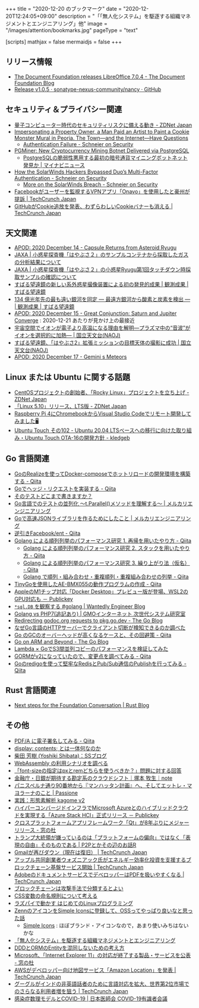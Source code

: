 +++
title = "2020-12-20 のブックマーク"
date =  "2020-12-20T12:24:05+09:00"
description = "「「無人化システム」を駆逐する組織マネジメントとエンジニアリング」他"
image = "/images/attention/bookmarks.jpg"
pageType = "text"

[scripts]
  mathjax = false
  mermaidjs = false
+++

## リリース情報

- [The Document Foundation releases LibreOffice 7.0.4 - The Document Foundation Blog](https://blog.documentfoundation.org/blog/2020/12/17/libreoffice-704/)
- [Release v1.0.5 · sonatype-nexus-community/nancy · GitHub](https://github.com/sonatype-nexus-community/nancy/releases/tag/v1.0.5)

## セキュリティ＆プライバシー関連

- [量子コンピューター時代のセキュリティリスクに備える動き - ZDNet Japan](https://japan.zdnet.com/article/35162285/)
- [Impersonating a Property Owner, a Man Paid an Artist to Paint a Cookie Monster Mural in Peoria. The Town—and the Internet—Have Questions](https://news.artnet.com/art-world/soviet-style-cookie-monster-mural-1929712)
    - [Authentication Failure - Schneier on Security](https://www.schneier.com/blog/archives/2020/12/authentication-failure.html)
- [PGMiner: New Cryptocurrency Mining Botnet Delivered via PostgreSQL](https://unit42.paloaltonetworks.com/pgminer-postgresql-cryptocurrency-mining-botnet/)
    - [PostgreSQLの脆弱性悪用する最初の暗号通貨マイニングボットネット発見か | マイナビニュース](https://news.mynavi.jp/article/20201216-1593675/)
- [How the SolarWinds Hackers Bypassed Duo’s Multi-Factor Authentication - Schneier on Security](https://www.schneier.com/blog/archives/2020/12/how-the-solarwinds-hackers-bypassed-duo-multi-factor-authentication.html)
    - [More on the SolarWinds Breach - Schneier on Security](https://www.schneier.com/blog/archives/2020/12/more-on-the-solarwinds-breach.html)
- [Facebookがユーザーを監視するVPNアプリ「Onavo」を使用したと豪州が提訴  |  TechCrunch Japan](https://jp.techcrunch.com/2020/12/17/2020-12-16-australia-sues-facebook-over-its-use-of-onavo-to-snoop/)
- [GitHubがCookie追放を発表、わずらわしいCookieバナーも消える  |  TechCrunch Japan](https://jp.techcrunch.com/2020/12/18/2020-12-17-github-says-goodbye-to-cookie-banners/)

## 天文関連

- [APOD: 2020 December 14 - Capsule Returns from Asteroid Ryugu](https://apod.nasa.gov/apod/ap201214.html)
- [JAXA | 小惑星探査機「はやぶさ２」のサンプルコンテナから採取したガスの分析結果について](https://www.jaxa.jp/press/2020/12/20201215-2_j.html)
- [JAXA | 小惑星探査機「はやぶさ２」の小惑星Ryugu第1回タッチダウン時採取サンプルの確認について](https://www.jaxa.jp/press/2020/12/20201215-3_j.html)
- [すばる望遠鏡の新しい系外惑星撮像装置による初の発見的成果 | 観測成果 | すばる望遠鏡](https://subarutelescope.org/jp/results/2020/12/10/2917.html)
- [134 億光年先の最も遠い銀河を同定 ― 最遠方銀河から酸素と炭素を検出 ― | 観測成果 | すばる望遠鏡](https://subarutelescope.org/jp/results/2020/12/14/2919.html)
- [APOD: 2020 December 15 - Great Conjunction: Saturn and Jupiter Converge](https://apod.nasa.gov/apod/ap201215.html) : 2020-12-21 あたりが見かけ上の最接近
- [宇宙空間でイオンが電子より高温になる理由を解明―プラズマ中の“音波”がイオンを選択的に加熱― | 国立天文台(NAOJ)](https://www.nao.ac.jp/news/science/2020/20201215-cfca.html)
- [すばる望遠鏡、「はやぶさ2」拡張ミッションの目標天体の撮影に成功 | 国立天文台(NAOJ)](https://www.nao.ac.jp/news/topics/2020/20201218-subaru.html)
- [APOD: 2020 December 17 - Gemini s Meteors](https://apod.nasa.gov/apod/ap201217.html)

## Linux または Ubuntu に関する話題

- [CentOSプロジェクトの創始者、「Rocky Linux」プロジェクトを立ち上げ - ZDNet Japan](https://japan.zdnet.com/article/35163796/)
- [「Linux 5.10」リリース、LTS版 - ZDNet Japan](https://japan.zdnet.com/article/35163858/)
- [Raspberry Pi 4にChromebookからVisual Studio Codeでリモート開発してみました🖥](https://zenn.dev/kurofuku98/articles/0672d21b64f59d)
- [Ubuntu Touch その102 - Ubuntu 20.04 LTSベースへの移行に向けた取り組み・Ubuntu Touch OTA-16の開発方針 - kledgeb](https://kledgeb.blogspot.com/2020/12/ubuntu-touch-102-ubuntu-2004-ltsubuntu.html)

## Go 言語関連

- [GoのRealizeを使ってDocker-composeでホットリロードの開発環境を構築する - Qiita](https://qiita.com/rin1208/items/64a6bc469d19ad0ec981)
- [Goでヘッジ・リクエストを実装する - Qiita](https://qiita.com/tfutada/items/750740d7d5977b1d72b8)
- [そのテストどこまで書きますか？](https://zenn.dev/flying_hato_bus/articles/6f60dee3930475)
- [Go言語でのテストの並列化 〜t.Parallel()メソッドを理解する〜 | メルカリエンジニアリング](https://engineering.mercari.com/blog/entry/how_to_use_t_parallel/)
- [Goで高速JSONライブラリを作るためにしたこと | メルカリエンジニアリング](https://engineering.mercari.com/blog/entry/1599563768-081104c850/)
- [逆引きFacebook/ent - Qiita](https://qiita.com/tomtwinkle/items/9ba3601e913981b0ac2f)
- [Golang による順列列挙のパフォーマンス研究 1. 再帰を用いたやり方 - Qiita](https://qiita.com/ikngtty/items/a494ff83f12646dee88f)
    - [Golang による順列列挙のパフォーマンス研究 2. スタックを用いたやり方 - Qiita](https://qiita.com/ikngtty/items/66c95a4e8517b4a9d8bb)
    - [Golang による順列列挙のパフォーマンス研究 3. 繰り上がり法（仮名） - Qiita](https://qiita.com/ikngtty/items/af7e222a78babe87b87e)
    - [Golang で順列・組み合わせ・重複順列・重複組み合わせの列挙 - Qiita](https://qiita.com/ikngtty/items/bbb864612d798e8292f8)
- [TinyGoを使用したAE-BMX055の動作プログラムの作成 - Qiita](https://qiita.com/Keisuke-Hongyo/items/f3779e9ddeec6641a44f)
- [AppleのM1チップ対応「Docker Desktop」プレビュー版が登場、WSL2のGPU対応も － Publickey](https://www.publickey1.jp/blog/20/applem1docker_desktopwsl2gpu.html)
- [`*sql.DB` を観察する #golang | Wantedly Engineer Blog](https://www.wantedly.com/companies/wantedly/post_articles/197571)
- [Golang vs PHP7(追記あり) | GMOインターネット 次世代システム研究室](https://recruit.gmo.jp/engineer/jisedai/engineer/jisedai/blog/golang-vs-php7/)
- [Redirecting godoc.org requests to pkg.go.dev - The Go Blog](https://blog.golang.org/godoc.org-redirect)
- [なぜGo言語のHTTPサーバーでクライアント切断が検知できるのか調べた](https://zenn.dev/najeira/articles/2020-12-17-zenn-chiesh7noijeequii7ae)
- [Go のGCのオーバーヘッドが高くなるケースと、その回避策 - Qiita](https://qiita.com/imoty/items/c1017099e63cd4630946)
- [Go on ARM and Beyond - The Go Blog](https://blog.golang.org/ports)
- [Lambda × GoでS3間並列コピーのパフォーマンスを検証してみた](https://zenn.dev/teriyakisan/articles/fdd3738a99b604)
- [GORMがv2になっていたので、変更点を調べてみる - Qiita](https://qiita.com/earl2/items/e2ae573128d077cf088e)
- [Goのredigoを使って堅牢なRedisとPub/Sub通信のPublishを行ってみる - Qiita](https://qiita.com/sola-msr/items/752988de1b6b9bd4d5a5)

## Rust 言語関連

- [Next steps for the Foundation Conversation | Rust Blog](https://blog.rust-lang.org/2020/12/14/Next-steps-for-the-foundation-conversation.html)

## その他

- [PDF/A に電子署名してみる - Qiita](https://qiita.com/trueroad/items/db29302229707b6114bc)
- [display: contents; とは一体何なのか](https://zenn.dev/skmtko/articles/3570173649f8da)
- [柴田 芳樹 (Yoshiki Shibata)：SSブログ](https://yshibata.blog.ss-blog.jp/)
- [WebAssembly の利用シナリオを調べる](https://zenn.dev/takewell/articles/11b80090137dcc)
- [「font-sizeの指定はpxとremどちらを使うべきか？」問題に対する回答](https://zenn.dev/tak_dcxi/articles/26280e7607bcd2)
- [金融庁・日銀が期待する勘定系のクラウドシフト｜塚本 牧生｜note](https://note.com/tsukamoto/n/ndb99bc82747a)
- [パニスペルナ通り90番地から『マンハッタン計画』へ、そしてエットレ・マヨラーナのこと | Passione](https://passione-roma.com/%E3%83%AD%E3%83%BC%E3%83%9E%E3%80%81%E3%83%91%E3%83%8B%E3%82%B9%E3%83%9A%E3%83%AB%E3%83%8A%E9%80%9A%E3%82%8A90%E7%95%AA%E5%9C%B0%E3%81%8B%E3%82%89%E3%80%8E%E3%83%9E%E3%83%B3%E3%83%8F%E3%83%83%E3%82%BF/)
- [実践：形態素解析 kagome v2](https://zenn.dev/ikawaha/books/kagome-v2-japanese-tokenizer)
- [ハイパーコンバージドインフラでMicrosoft Azureとのハイブリッドクラウドを実現する「Azure Stack HCI」正式リリース － Publickey](https://www.publickey1.jp/blog/20/microsoft_azureazure_stack_hci.html)
- [クロスプラットフォームアプリフレームワーク「Qt」が8年ぶりにメジャーリリース - 窓の杜](https://forest.watch.impress.co.jp/docs/news/1295044.html)
- [トランプ大統領が嫌っているのは「プラットフォームの偏向」ではなく「表現の自由」そのものである | P2Pとかその辺のお話R](https://p2ptk.org/freedom-of-speech/3224)
- [Gmailが再びダウン（現在は復旧）  |  TechCrunch Japan](https://jp.techcrunch.com/2020/12/16/2020-12-15-gmail-is-a-little-broken-right-now-one-day-after-a-massive-outage-errors/)
- [アップル共同創業者ウォズニアック氏がエネルギー効率化投資を支援するブロックチェーン基盤サービス開始  |  TechCrunch Japan](https://jp.techcrunch.com/2020/12/15/steve-wozniak-efforce/)
- [AdobeのドキュメントサービスでデベロッパーはPDFを扱いやすくなる  |  TechCrunch Japan](https://jp.techcrunch.com/2020/12/16/2020-12-15-adobes-document-services-make-pdfs-easier-to-work-with-for-developers/)
- [ブロックチェーンは攻撃手法で分類するとよい](https://zenn.dev/kumagi/articles/7085fd11bbacf5)
- [CSS変数の命名規則について考える](https://zenn.dev/catnose99/articles/ee6787afe2182c)
- [ラズパイで動かす はじめてのLinuxプログラミング](https://zenn.dev/mickey_happy/books/5d2095adb6244176596b)
- [ZennのアイコンをSimple Iconsに登録して、OSSってやっぱり良いなと思った話](https://zenn.dev/nekocodex/articles/ab915845d300c6)
    - [Simple Icons](https://simpleicons.org/) : ほぼブランド・アイコンなので，あまり使いみちはないかな
- [「無人化システム」を駆逐する組織マネジメントとエンジニアリング](https://zenn.dev/tmknom/articles/93f227ad5e55aa)
- [DDDとORMのEntityを混同しないための考え方](https://zenn.dev/seihmd/articles/0283137fcfb6a2a925d1)
- [Microsoft、「Internet Explorer 11」の対応が終了する製品・サービスを公表 - 窓の杜](https://forest.watch.impress.co.jp/docs/news/1295843.html)
- [AWSがデベロッパー向け地図サービス「Amazon Location」を発表  |  TechCrunch Japan](https://jp.techcrunch.com/2020/12/17/2020-12-16-aws-launches-amazon-location-a-new-mapping-service-for-developers/)
- [グーグルがインドの非英語話者のために言語対応を拡大、世界第2位市場でのさらなる利用者増を狙う  |  TechCrunch Japan](https://jp.techcrunch.com/2020/12/18/2020-12-16-google-expands-languages-push-in-india-to-serve-non-english-speakers/)
- [感染症数理モデルとCOVID-19 | 日本医師会 COVID-19有識者会議](https://www.covid19-jma-medical-expert-meeting.jp/topic/3925)
